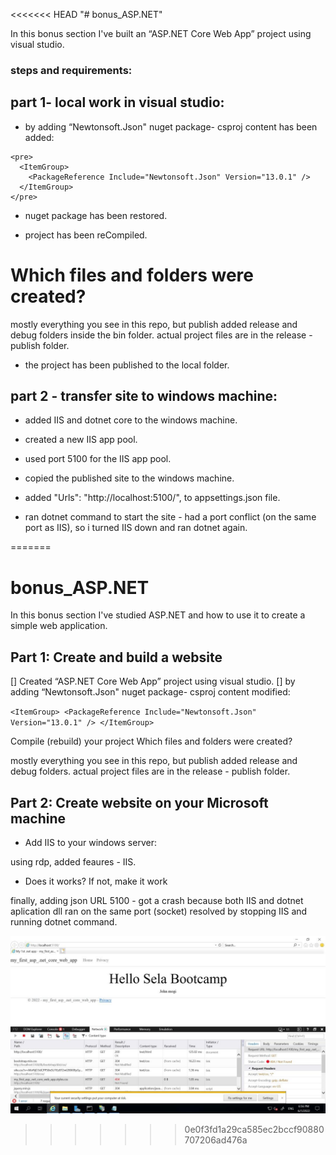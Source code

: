 <<<<<<< HEAD
"# bonus_ASP.NET" 

In this bonus section I've built an “ASP.NET Core Web App” project using visual studio.

### steps and requirements:

## part 1- local work in visual studio:
- by adding “Newtonsoft.Json" nuget package-
csproj content has been added:

```
<pre>
  <ItemGroup>
    <PackageReference Include="Newtonsoft.Json" Version="13.0.1" />
  </ItemGroup>
</pre>
```

- nuget package has been restored.

- project has been reCompiled.

# Which files and folders were created?
mostly everything you see in this repo, but publish added release and debug folders inside the bin folder.
actual project files are in the release - publish folder.

- the project has been published to the local folder.

## part 2 - transfer site to windows machine:

- added IIS and dotnet core to the windows machine.

- created a new IIS app pool.

- used port 5100 for the IIS app pool.

- copied the published site to the windows machine.

- added   "Urls": "http://localhost:5100/", to appsettings.json file.

- ran dotnet command to start the site - had a port conflict (on the same port as IIS), so i turned IIS down and ran dotnet again.

=======
# bonus_ASP.NET

In this bonus section I've studied ASP.NET and how to use it to create a simple web application.

## Part 1: Create and build a website

[] Created “ASP.NET Core Web App” project using visual studio.
[] by adding “Newtonsoft.Json" nuget package-
csproj content modified:

`<ItemGroup> <PackageReference Include="Newtonsoft.Json" Version="13.0.1" /> </ItemGroup>`

Compile (rebuild) your project
Which files and folders were created?

mostly everything you see in this repo, but publish added release and debug folders.
actual project files are in the release - publish folder.

## Part 2: Create website on your Microsoft machine

- Add IIS to your windows server:

using rdp, added feaures - IIS.

- Does it works? If not, make it work

finally, adding json URL 5100 - got a crash because both IIS and dotnet aplication dll ran on the same port (socket)
resolved by stopping IIS and running dotnet command.

![screenshot from within the server](/win.jpg)
>>>>>>> 0e0f3fd1a29ca585ec2bccf90880707206ad476a
